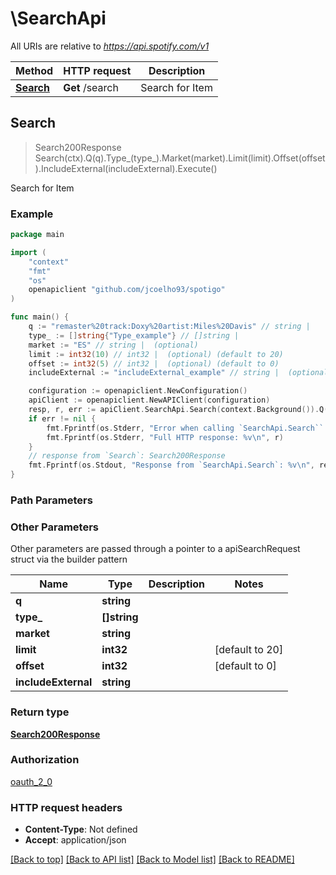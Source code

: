 # \SearchApi

All URIs are relative to *https://api.spotify.com/v1*

Method | HTTP request | Description
------------- | ------------- | -------------
[**Search**](SearchApi.md#Search) | **Get** /search | Search for Item



## Search

> Search200Response Search(ctx).Q(q).Type_(type_).Market(market).Limit(limit).Offset(offset).IncludeExternal(includeExternal).Execute()

Search for Item



### Example

```go
package main

import (
    "context"
    "fmt"
    "os"
    openapiclient "github.com/jcoelho93/spotigo"
)

func main() {
    q := "remaster%20track:Doxy%20artist:Miles%20Davis" // string |
    type_ := []string{"Type_example"} // []string |
    market := "ES" // string |  (optional)
    limit := int32(10) // int32 |  (optional) (default to 20)
    offset := int32(5) // int32 |  (optional) (default to 0)
    includeExternal := "includeExternal_example" // string |  (optional)

    configuration := openapiclient.NewConfiguration()
    apiClient := openapiclient.NewAPIClient(configuration)
    resp, r, err := apiClient.SearchApi.Search(context.Background()).Q(q).Type_(type_).Market(market).Limit(limit).Offset(offset).IncludeExternal(includeExternal).Execute()
    if err != nil {
        fmt.Fprintf(os.Stderr, "Error when calling `SearchApi.Search``: %v\n", err)
        fmt.Fprintf(os.Stderr, "Full HTTP response: %v\n", r)
    }
    // response from `Search`: Search200Response
    fmt.Fprintf(os.Stdout, "Response from `SearchApi.Search`: %v\n", resp)
}
```

### Path Parameters



### Other Parameters

Other parameters are passed through a pointer to a apiSearchRequest struct via the builder pattern


Name | Type | Description  | Notes
------------- | ------------- | ------------- | -------------
 **q** | **string** |  |
 **type_** | **[]string** |  |
 **market** | **string** |  |
 **limit** | **int32** |  | [default to 20]
 **offset** | **int32** |  | [default to 0]
 **includeExternal** | **string** |  |

### Return type

[**Search200Response**](Search200Response.md)

### Authorization

[oauth_2_0](../README.md#oauth_2_0)

### HTTP request headers

- **Content-Type**: Not defined
- **Accept**: application/json

[[Back to top]](#) [[Back to API list]](../README.md#documentation-for-api-endpoints)
[[Back to Model list]](../README.md#documentation-for-models)
[[Back to README]](../README.md)

